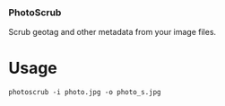 ### PhotoScrub

Scrub geotag and other metadata from your image files.


# Usage

```
photoscrub -i photo.jpg -o photo_s.jpg
```
